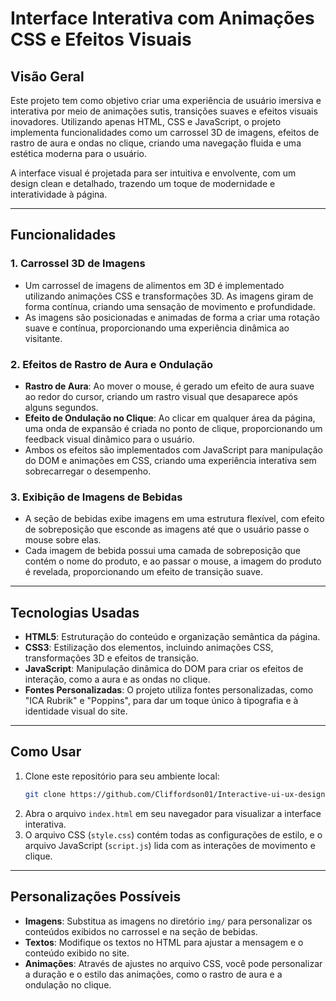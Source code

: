 # Interface Interativa com Animações CSS e Efeitos Visuais

## Visão Geral

Este projeto tem como objetivo criar uma experiência de usuário imersiva e interativa por meio de animações sutis, transições suaves e efeitos visuais inovadores. Utilizando apenas HTML, CSS e JavaScript, o projeto implementa funcionalidades como um carrossel 3D de imagens, efeitos de rastro de aura e ondas no clique, criando uma navegação fluida e uma estética moderna para o usuário.

A interface visual é projetada para ser intuitiva e envolvente, com um design clean e detalhado, trazendo um toque de modernidade e interatividade à página.

---

## Funcionalidades

### 1. **Carrossel 3D de Imagens**
- Um carrossel de imagens de alimentos em 3D é implementado utilizando animações CSS e transformações 3D. As imagens giram de forma contínua, criando uma sensação de movimento e profundidade.
- As imagens são posicionadas e animadas de forma a criar uma rotação suave e contínua, proporcionando uma experiência dinâmica ao visitante.

### 2. **Efeitos de Rastro de Aura e Ondulação**
- **Rastro de Aura**: Ao mover o mouse, é gerado um efeito de aura suave ao redor do cursor, criando um rastro visual que desaparece após alguns segundos.
- **Efeito de Ondulação no Clique**: Ao clicar em qualquer área da página, uma onda de expansão é criada no ponto de clique, proporcionando um feedback visual dinâmico para o usuário.
- Ambos os efeitos são implementados com JavaScript para manipulação do DOM e animações em CSS, criando uma experiência interativa sem sobrecarregar o desempenho.

### 3. **Exibição de Imagens de Bebidas**
- A seção de bebidas exibe imagens em uma estrutura flexível, com efeito de sobreposição que esconde as imagens até que o usuário passe o mouse sobre elas.
- Cada imagem de bebida possui uma camada de sobreposição que contém o nome do produto, e ao passar o mouse, a imagem do produto é revelada, proporcionando um efeito de transição suave.

---

## Tecnologias Usadas

- **HTML5**: Estruturação do conteúdo e organização semântica da página.
- **CSS3**: Estilização dos elementos, incluindo animações CSS, transformações 3D e efeitos de transição.
- **JavaScript**: Manipulação dinâmica do DOM para criar os efeitos de interação, como a aura e as ondas no clique.
- **Fontes Personalizadas**: O projeto utiliza fontes personalizadas, como "ICA Rubrik" e "Poppins", para dar um toque único à tipografia e à identidade visual do site.

---

## Como Usar

1. Clone este repositório para seu ambiente local:
    ```bash
    git clone https://github.com/Cliffordson01/Interactive-ui-ux-design.git
    ```
2. Abra o arquivo `index.html` em seu navegador para visualizar a interface interativa.
3. O arquivo CSS (`style.css`) contém todas as configurações de estilo, e o arquivo JavaScript (`script.js`) lida com as interações de movimento e clique.

---

## Personalizações Possíveis

- **Imagens**: Substitua as imagens no diretório `img/` para personalizar os conteúdos exibidos no carrossel e na seção de bebidas.
- **Textos**: Modifique os textos no HTML para ajustar a mensagem e o conteúdo exibido no site.
- **Animações**: Através de ajustes no arquivo CSS, você pode personalizar a duração e o estilo das animações, como o rastro de aura e a ondulação no clique.
